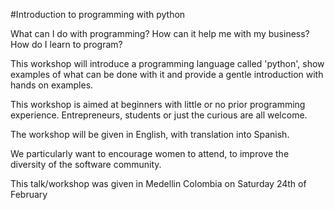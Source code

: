 #Introduction to programming with python

What can I do with programming? How can it help me with my business? How do I learn to program?

This workshop will introduce a programming language called 'python', show examples of what can be done with it and provide a gentle introduction with hands on examples.

This workshop is aimed at beginners with little or no prior programming experience.
Entrepreneurs, students or just the curious are all welcome.

The workshop will be given in English, with translation into Spanish.

We particularly want to encourage women to attend, to improve the diversity of the software community.

This talk/workshop was given in Medellin Colombia on Saturday 24th of February